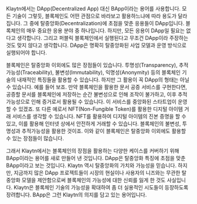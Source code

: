 Klaytn에서는 DApp(Decentralized App) 대신 BApp이라는 용어를 사용합니다. 모든 기술이 그렇듯, 블록체인도 어떤 관점으로 바라보고 활용하느냐에 따라 용도가 달라집니다. 그 중에 탈중앙화(Decentralization)에 초점을 맞춘 응용들이 DApp입니다. 블록체인의 매우 중요한 응용 분야 중 하나입니다. 하지만, 모든 응용이 DApp일 필요는 없다고 생각합니다. 그리고 퍼블릭 블록체인에서 실행된다고 무조건 DApp이라 주장하는 것도 맞지 않다고 생각합니다. DApp은 명확히 탈중앙화된 사업 모델과 운영 방식으로 실행되어야 합니다.

블록체인은 탈중앙화 이외에도 많은 장점들이 있습니다. 투명성(Transparency), 추적가능성(Traceability), 불변성(Immutability), 익명성(Anonymity) 등의 블록체인 기술의 내재적인 특징들을 활용할 수 있습니다. 하지만 그 활용이 꼭 DApp의 형태는 아닐 수 있습니다. 예를 들어 보죠. 만약 블록체인을 활용한 문서 공증 서비스를 구현한다면, 공증할 문서를 블록체인에 저장하는 순간 불변성으로 인해 조작이 불가하고, 이후 추적가능성으로 인해 증거로서 활용될 수 있습니다. 이 서비스를 중앙화된 스타트업이 운영할 수 있겠죠. 또 다른 예로서 NFT(Non-Fungible Token)를 활용한 디지털 아이템 거래 서비스를 생각할 수 있습니다. NFT를 활용하여 디지털 아이템의 진본 증명을 할 수 있고, 이를 활용해 인터넷 상에서 안전하게 거래할 수 있습니다. 블록체인의 불변성, 투명성과 추적가능성을 활용한 것이죠. 이와 같이 블록체인은 탈중앙화 이외에도 활용할 수 있는 장점들이 많습니다.

그래서 Klaytn에서는 블록체인의 장점을 활용하는 다양한 케이스를 커버하기 위해 BApp이라는 용어를 새로 만들어 낸 것입니다. DApp은 탈중앙화 특징에 초점을 맞춘 BApp이라고 보는 것입니다. Klaytn 역시 탈중앙화의 가치와 가능성을 믿습니다. 하지만, 지금까지 많은 DApp 프로젝트들이 시장의 현실이나 사용자의 니즈와는 무관한 탈중앙화 모델을 제안함으로써 블록체인의 가능성에 대한 신뢰를 잃게 한 것도 사실입니다. Klaytn은 블록체인 기술의 가능성을 확대하여 좀 더 실용적인 시도들이 등장하도록 장려합니다. BApp은 그런 Klaytn의 의지를 담고 있는 용어입니다.